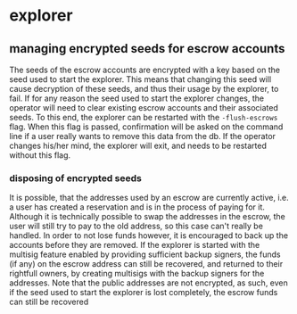 # explorer

## managing encrypted seeds for escrow accounts

The seeds of the escrow accounts are encrypted with a key based on the seed used
to start the explorer. This means that changing this seed will cause decryption
of these seeds, and thus their usage by the explorer, to fail. If for any reason
the seed used to start the explorer changes, the operator will need to clear existing
escrow accounts and their associated seeds. To this end, the explorer can be restarted
with the `-flush-escrows` flag. When this flag is passed, confirmation will be asked
on the command line if a user really wants to remove this data from the db. If the
operator changes his/her mind, the explorer will exit, and needs to be restarted
without this flag.

### disposing of encrypted seeds

It is possible, that the addresses used by an escrow are currently active, i.e.
a user has created a reservation and is in the process of paying for it. Although
it is technically possible to swap the addresses in the escrow, the user will still
try to pay to the old address, so this case can't really be handled. In order to not
lose funds however, it is encouraged to back up the accounts before they are removed.
If the explorer is started with the multisig feature enabled by providing sufficient
backup signers, the funds (if any) on the escrow address can still be recovered, and
returned to their rightfull owners, by creating multisigs with the backup signers
for the addresses. Note that the public addresses are not encrypted, as such, even
if the seed used to start the explorer is lost completely, the escrow funds can still
be recovered

